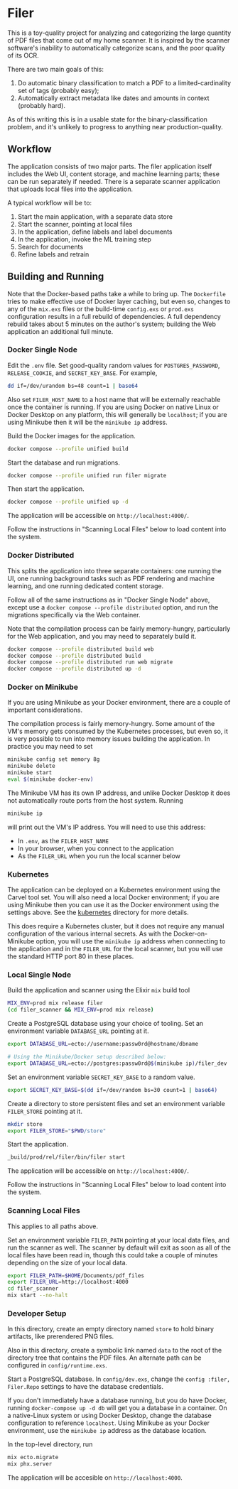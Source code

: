 # Filer

This is a toy-quality project for analyzing and categorizing the large quantity of PDF files that come out of my home scanner.  It is inspired by the scanner software's inability to automatically categorize scans, and the poor quality of its OCR.

There are two main goals of this:

1. Do automatic binary classification to match a PDF to a limited-cardinality set of tags (probably easy);
2. Automatically extract metadata like dates and amounts in context (probably hard).

As of this writing this is in a usable state for the binary-classification problem, and it's unlikely to progress to anything near production-quality.

## Workflow

The application consists of two major parts.  The filer application itself includes the Web UI, content storage, and machine learning parts; these can be run separately if needed.  There is a separate scanner application that uploads local files into the application.

A typical workflow will be to:

1. Start the main application, with a separate data store
2. Start the scanner, pointing at local files
3. In the application, define labels and label documents
4. In the application, invoke the ML training step
5. Search for documents
6. Refine labels and retrain

## Building and Running

Note that the Docker-based paths take a while to bring up.  The `Dockerfile` tries to make effective use of Docker layer caching, but even so, changes to any of the `mix.exs` files or the build-time `config.exs` or `prod.exs` configuration results in a full rebuild of dependencies.  A full dependency rebuild takes about 5 minutes on the author's system; building the Web application an additional full minute.

### Docker Single Node

Edit the `.env` file.  Set good-quality random values for `POSTGRES_PASSWORD`, `RELEASE_COOKIE`, and `SECRET_KEY_BASE`.  For example,

```sh
dd if=/dev/urandom bs=48 count=1 | base64
```

Also set `FILER_HOST_NAME` to a host name that will be externally reachable once the container is running.  If you are using Docker on native Linux or Docker Desktop on any platform, this will generally be `localhost`; if you are using Minikube then it will be the `minikube ip` address.

Build the Docker images for the application.

```sh
docker compose --profile unified build
```

Start the database and run migrations.

```sh
docker compose --profile unified run filer migrate
```

Then start the application.

```sh
docker compose --profile unified up -d
```

The application will be accessible on `http://localhost:4000/`.

Follow the instructions in "Scanning Local Files" below to load content into the system.

### Docker Distributed

This splits the application into three separate containers: one running the UI, one running background tasks such as PDF rendering and machine learning, and one running dedicated content storage.

Follow all of the same instructions as in "Docker Single Node" above, except use a `docker compose --profile distributed` option, and run the migrations specifically via the Web container.

Note that the compilation process can be fairly memory-hungry, particularly for the Web application, and you may need to separately build it.

```sh
docker compose --profile distributed build web
docker compose --profile distributed build
docker compose --profile distributed run web migrate
docker compose --profile distributed up -d
```

### Docker on Minikube

If you are using Minikube as your Docker environment, there are a couple of important considerations.

The compilation process is fairly memory-hungry.  Some amount of the VM's memory gets consumed by the Kubernetes processes, but even so, it is very possible to run into memory issues building the application.  In practice you may need to set

```sh
minikube config set memory 8g
minikube delete
minikube start
eval $(minikube docker-env)
```

The Minikube VM has its own IP address, and unlike Docker Desktop it does not automatically route ports from the host system.  Running

```sh
minikube ip
```

will print out the VM's IP address.  You will need to use this address:

* In `.env`, as the `FILER_HOST_NAME`
* In your browser, when you connect to the application
* As the `FILER_URL` when you run the local scanner below

### Kubernetes

The application can be deployed on a Kubernetes environment using the Carvel tool set.  You will also need a local Docker environment; if you are using Minikube then you can use it as the Docker environment using the settings above.  See the [kubernetes](kubernetes) directory for more details.

This does require a Kubernetes cluster, but it does not require any manual configuration of the various internal secrets.  As with the Docker-on-Minikube option, you will use the `minikube ip` address when connecting to the application and in the `FILER_URL` for the local scanner, but you will use the standard HTTP port 80 in these places.

### Local Single Node

Build the application and scanner using the Elixir `mix` build tool

```sh
MIX_ENV=prod mix release filer
(cd filer_scanner && MIX_ENV=prod mix release)
```

Create a PostgreSQL database using your choice of tooling.  Set an environment variable `DATABASE_URL` pointing at it.

```sh
export DATABASE_URL=ecto://username:passw0rd@hostname/dbname

# Using the Minikube/Docker setup described below:
export DATABASE_URL=ecto://postgres:passw0rd@$(minikube ip)/filer_dev
```

Set an environment variable `SECRET_KEY_BASE` to a random value.

```sh
export SECRET_KEY_BASE=$(dd if=/dev/random bs=30 count=1 | base64)
```

Create a directory to store persistent files and set an environment variable `FILER_STORE` pointing at it.

```sh
mkdir store
export FILER_STORE="$PWD/store"
```

Start the application.

```sh
_build/prod/rel/filer/bin/filer start
```

The application will be accessible on `http://localhost:4000/`.

Follow the instructions in "Scanning Local Files" below to load content into the system.

### Scanning Local Files

This applies to all paths above.

Set an environment variable `FILER_PATH` pointing at your local data files, and run the scanner as well.  The scanner by default will exit as soon as all of the local files have been read in, though this could take a couple of minutes depending on the size of your local data.

```sh
export FILER_PATH=$HOME/Documents/pdf_files
export FILER_URL=http://localhost:4000
cd filer_scanner
mix start --no-halt
```

### Developer Setup

In this directory, create an empty directory named `store` to hold binary artifacts, like prerendered PNG files.

Also in this directory, create a symbolic link named `data` to the root of the directory tree that contains the PDF files.  An alternate path can be configured in `config/runtime.exs`.

Start a PostgreSQL database.  In `config/dev.exs`, change the `config :filer, Filer.Repo` settings to have the database credentials.

If you don't immediately have a database running, but you do have Docker, running `docker-compose up -d db` will get you a database in a container.  On a native-Linux system or using Docker Desktop, change the database configuration to reference `localhost`.  Using Minikube as your Docker environment, use the `minikube ip` address as the database location.

In the top-level directory, run

```sh
mix ecto.migrate
mix phx.server
```

The application will be accesible on `http://localhost:4000`.
